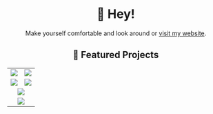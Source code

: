 <h1 align="center">👋 Hey!</h1>
<p align="center">Make yourself comfortable and look around or <a href="https://poudel-bibek.github.io/">visit my website</a>.</p>

<h2 align="center">🚀 Featured Projects</h2>

<div align="center">
  <table>
    <tr>
      <td>
        <a href="https://github.com/poudel-bibek/Urban-Control">
          <img src="https://github-readme-stats.vercel.app/api/pin/?username=poudel-bibek&repo=Urban-Control&theme=dark" />
        </a>
      </td>
      <td>
        <a href="https://github.com/Docu-Mint/DocuMint">
          <img src="https://github-readme-stats.vercel.app/api/pin/?username=Docu-Mint&repo=DocuMint&theme=dark" />
        </a>
      </td>
    </tr>
    <tr>
      <td>
        <a href="https://github.com/poudel-bibek/EnduRL">
          <img src="https://github-readme-stats.vercel.app/api/pin/?username=poudel-bibek&repo=EnduRL&theme=dark" />
        </a>
      </td>
      <td>
        <a href="https://github.com/poudel-bibek/CARL">
          <img src="https://github-readme-stats.vercel.app/api/pin/?username=poudel-bibek&repo=CARL&theme=dark" />
        </a>
      </td>
    </tr>
    <tr>
      <td colspan="2" align="center">
        <a href="https://github.com/poudel-bibek/NFQ_Golf_Cart">
          <img src="https://github-readme-stats.vercel.app/api/pin/?username=poudel-bibek&repo=NFQ_Golf_Cart&theme=dark" />
        </a>
      </td>
    </tr>
    <tr>
      <td colspan="2" align="center">
        <a href="https://github.com/poudel-bibek/AI-Assignments">
          <img src="https://github-readme-stats.vercel.app/api/pin/?username=poudel-bibek&repo=AI-Assignments&theme=dark" />
        </a>
      </td>
    </tr>
  </table>
</div>
